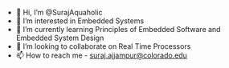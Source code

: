 - 👋 Hi, I’m @SurajAquaholic
- 👀 I’m interested in Embedded Systems
- 🌱 I’m currently learning Principles of Embedded Software and Embedded System Design
- 💞️ I’m looking to collaborate on Real Time Processors
- 📫 How to reach me - suraj.ajjampur@colorado.edu

<!---
SurajAquaholic/SurajAquaholic is a ✨ special ✨ repository because its `README.md` (this file) appears on your GitHub profile.
You can click the Preview link to take a look at your changes.
--->
